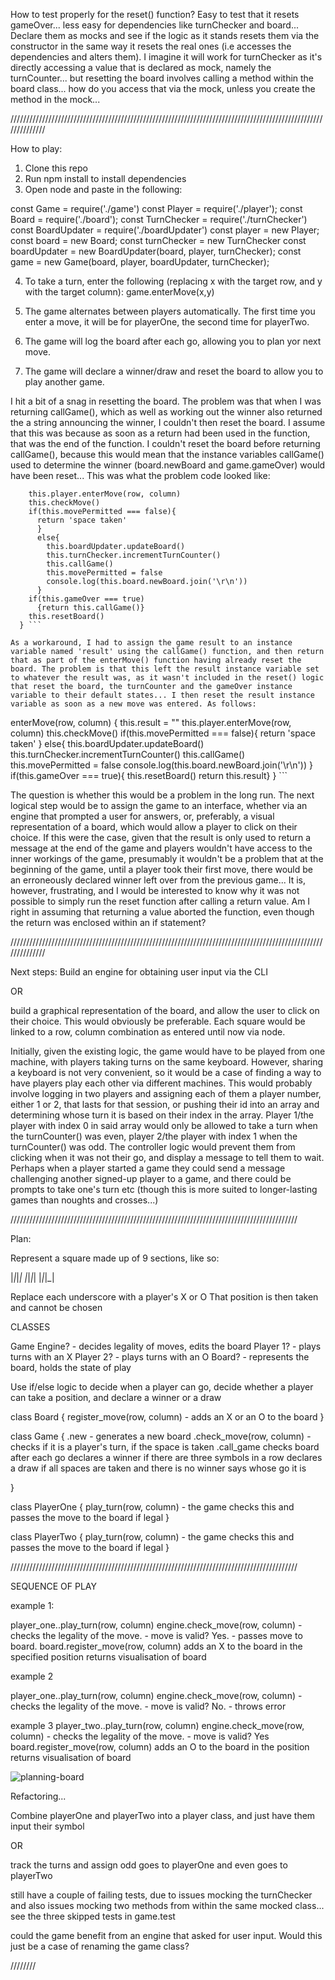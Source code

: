 How to test properly for the reset() function? Easy to test that it resets gameOver... less easy for dependencies like turnChecker and board... Declare them as mocks and see if the logic as it stands resets them via the constructor in the same way it resets the real ones (i.e accesses the dependencies and alters them). I imagine it will work for turnChecker as it's directly accessing a value that is declared as mock, namely the turnCounter... but resetting the board involves calling a method within the board class... how do you access that via the mock, unless you create the method in the mock...

//////////////////////////////////////////////////////////////////////////////////////////////////////////////

How to play:

1. Clone this repo
2. Run npm install to install dependencies
3. Open node and paste in the following:

const Game = require('./game')
const Player = require('./player');
const Board = require('./board');
const TurnChecker = require('./turnChecker')
const BoardUpdater = require('./boardUpdater')
const player = new Player;
const board = new Board;
const turnChecker = new TurnChecker
const boardUpdater = new BoardUpdater(board, player, turnChecker);
const game = new Game(board, player, boardUpdater, turnChecker);

4. To take a turn, enter the following (replacing x with the target row, and  y with the target column):
game.enterMove(x,y)

5. The game alternates between players automatically. The first time you enter a move, it will be for playerOne, the second time for playerTwo.

6. The game will log the board after each go, allowing you to plan yor next move.

7. The game will declare a winner/draw and reset the board to allow you to play another game. 

I hit a bit of a snag in resetting the board. The problem was that when I was returning callGame(), which as well as working out the winner also returned the a string announcing the winner, I couldn't then reset the board. I assume that this was because as soon as a return had been used in the function, that was the end of the function. I couldn't reset the board before returning callGame(), because this would mean that the instance variables callGame() used to determine the winner (board.newBoard and game.gameOver) would have been reset... This was what the problem code looked like:

``` enterMove(row, column) {
    this.player.enterMove(row, column)
    this.checkMove()
    if(this.movePermitted === false){
      return 'space taken'
      }
      else{
        this.boardUpdater.updateBoard()
        this.turnChecker.incrementTurnCounter()
        this.callGame()
        this.movePermitted = false
        console.log(this.board.newBoard.join('\r\n'))
      }
    if(this.gameOver === true)
      {return this.callGame()}
  	this.resetBoard()
  } ```

As a workaround, I had to assign the game result to an instance variable named 'result' using the callGame() function, and then return that as part of the enterMove() function having already reset the board. The problem is that this left the result instance variable set to whatever the result was, as it wasn't included in the reset() logic that reset the board, the turnCounter and the gameOver instance variable to their default states... I then reset the result instance variable as soon as a new move was entered. As follows:

```
enterMove(row, column) {
    this.result = ""
    this.player.enterMove(row, column)
    this.checkMove()
    if(this.movePermitted === false){
      return 'space taken'
      }
      else{
        this.boardUpdater.updateBoard()
        this.turnChecker.incrementTurnCounter()
        this.callGame()
        this.movePermitted = false
        console.log(this.board.newBoard.join('\r\n'))
      }
    if(this.gameOver === true){
      this.resetBoard()
      return this.result}
  }
	```

The question is whether this would be a problem in the long run. The next logical step would be to assign the game to an interface, whether via an engine that prompted a user for answers, or, preferably, a visual representation of a board, which would allow a player to click on their choice. If this were the case, given that the result is only used to return a message at the end of the game and players wouldn't have access to the inner workings of the game, presumably it wouldn't be a problem that at the beginning of the game, until a player took their first move, there would be an erroneously declared winner left over from the previous game... It is, however, frustrating, and I would be interested to know why it was not possible to simply run the reset function after calling a return value. Am I right in assuming that returning a value aborted the function, even though the return was enclosed within an if statement?


//////////////////////////////////////////////////////////////////////////////////////////////////////////////

Next steps:
Build an engine for obtaining user input via the CLI

OR

build a graphical representation of the board, and allow the user to click on their choice. This would obviously be preferable. Each square would be linked to a row, column combination as entered until now via node. 

Initially, given the existing logic, the game would have to be played from one machine, with players taking turns on the same keyboard. However, sharing a keyboard is not very convenient, so it would be a case of finding a way to have players play each other via different machines. This would probably involve logging in two players and assigning each of them a player number, either 1 or 2, that lasts for that session, or pushing their id into an array and determining whose turn it is based on their index in the array. Player 1/the player with index 0 in said array would only be allowed to take a turn when the turnCounter() was even, player 2/the player with index 1 when the turnCounter() was odd. The controller logic would prevent them from clicking when it was not their go, and display a message to tell them to wait. Perhaps when a player started a game they could send a message challenging another signed-up player to a game, and there could be prompts to take one's turn etc (though this is more suited to longer-lasting games than noughts and crosses...)

///////////////////////////////////////////////////////////////////////////////////////////

Plan:

Represent a square made up of 9 sections, like so:

|_|_|_|
|_|_|_|
|_|_|_|

Replace each underscore with a player's X or O
That position is then taken and cannot be chosen

CLASSES 

Game Engine? - decides legality of moves, edits the board
Player 1? - plays turns with an X
Player 2? - plays turns with an O
Board? - represents the board, holds the state of play

Use if/else logic to decide when a player can go, decide whether a player can take a position, and declare a winner or a draw


class Board {
		register_move(row, column) - adds an X or an O to the board
}

class Game {
		.new - generates a new board 
		.check_move(row, column) - 
				checks if it is a player's turn, 
				if the space is taken
		.call_game
				checks board after each go
				declares a winner if there are three symbols in a row
				declares a draw if all spaces are taken and there is no winner
				says whose go it is 
		
}

class PlayerOne {
		play_turn(row, column) - the game checks this and passes the move to the board if legal
}

class PlayerTwo {
		play_turn(row, column) - the game checks this and passes the move to the board if legal
}

///////////////////////////////////////////////////////////////////////////////////////////

SEQUENCE OF PLAY

example 1:

player_one..play_turn(row, column)
engine.check_move(row, column) 
	- checks the legality of the move. 
	- move is valid? Yes.
	- passes move to board.
board.register_move(row, column)
adds an X to the board in the specified position
returns visualisation of board

example 2

player_one..play_turn(row, column)
engine.check_move(row, column) 
	- checks the legality of the move. 
	- move is valid? No.
	- throws error

example 3 
player_two..play_turn(row, column)
engine.check_move(row, column) 
	- checks the legality of the move. 
	- move is valid? Yes
board.register_move(row, column)
adds an O to the board in the position
returns visualisation of board

![planning-board](public/images/diagram.png)


Refactoring...

Combine playerOne and playerTwo into a player class, and just have them input their symbol 

OR

track the turns and assign odd goes to playerOne and even goes to playerTwo

still have a couple of failing tests, due to issues mocking the turnChecker and also issues mocking two methods from within the same mocked class... see the three skipped tests in game.test

could the game benefit from an engine that asked for user input. Would this just be a case of renaming the game class?

////////
